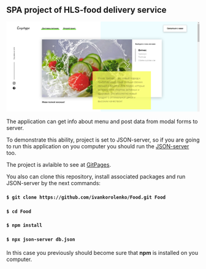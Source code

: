 ## SPA project of HLS-food delivery service

<img src="./screenshot.png" />

<br />

The application can get info about menu and post data from modal forms to server. <br />

To demonstrate this ability, project is set to JSON-server, so if you are going to run this application on you computer you should run the [JSON-server](https://github.com/typicode/json-server) too.

The project is avlaible to see at [GitPages](https://ivankorolenko.github.io/Food/).

You also can clone this repository, install associated packages and run JSON-server by the next commands:

#### `$ git clone https://github.com/ivankorolenko/Food.git Food`
#### `$ cd Food`
#### `$ npm install`
#### `$ npx json-server db.json`

In this case you previously should become sure that <b>npm</b> is installed on you computer.
